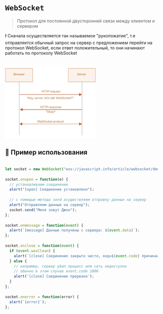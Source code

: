 # `WebSocket`
> Протокол для постоянной двусторонней связи между клиентом и сервером

❗ Сначала осуществляется так называемое "рукопожатие", т.е отправляется обычный запрос на сервер с предложением перейти на протокол WebSocket, если ответ положительный, то они начинают работать по протоколу WebSocket

<br>

<a href="https://learn.javascript.ru/websocket">
  <img src="./1.png" style="width: 300px">
</a>

<br>


## 🚩 Пример использования

```js

let socket = new WebSocket("wss://javascript.info/article/websocket/demo/hello");

socket.onopen = function(e) {
  // установливаем соединение
  alert("[open] Соединение установлено");

  // с помощью метода send осуществляем отправку данных на сервер
  alert("Отправляем данные на сервер");
  socket.send("Меня зовут Джон");
};

socket.onmessage = function(event) {
  alert(`[message] Данные получены с сервера: ${event.data}`);
};

socket.onclose = function(event) {
  if (event.wasClean) {
    alert(`[close] Соединение закрыто чисто, код=${event.code} причина=${event.reason}`);
  } else {
    // например, сервер убил процесс или сеть недоступна
    // обычно в этом случае event.code 1006
    alert('[close] Соединение прервано');
  }
};

socket.onerror = function(error) {
  alert(`[error]`);
};

```

<br>

